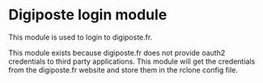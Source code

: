 Digiposte login module
======================

This module is used to login to digiposte.fr.

This module exists because digiposte.fr does not provide oauth2 credentials to third party applications.
This module will get the credentials from the digiposte.fr website and store them in the rclone config file.
